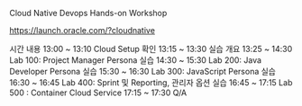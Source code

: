 Cloud Native Devops Hands-on Workshop

https://launch.oracle.com/?cloudnative


시간 	          내용
13:00 ~ 13:10 	Cloud Setup 확인 
13:15 ~ 13:30 	실습 개요 
13:25 ~ 14:30 	Lab 100: Project Manager Persona 실습
14:30 ~ 15:30 	Lab 200: Java Developer Persona 실습
15:30 ~ 16:30 	Lab 300: JavaScript Persona 실습
16:30 ~ 16:45 	Lab 400: Sprint 및 Reporting, 관리자 옵션 실습
16:45 ~ 17:15 	Lab 500 : Container Cloud Service 
17:15 ~ 17:30 	Q/A 
